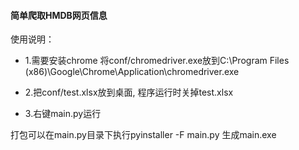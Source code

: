 #### 简单爬取HMDB网页信息
使用说明：

- 1.需要安装chrome
  将conf/chromedriver.exe放到C:\Program Files (x86)\Google\Chrome\Application\chromedriver.exe 
  
- 2.把conf/test.xlsx放到桌面, 程序运行时关掉test.xlsx
  
- 3.右键main.py运行


打包可以在main.py目录下执行pyinstaller -F main.py 生成main.exe


